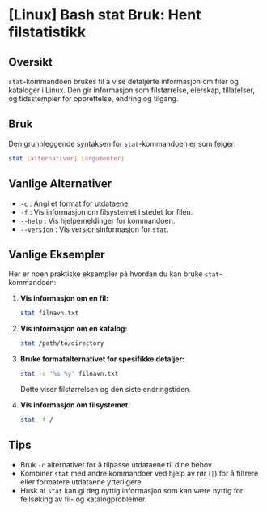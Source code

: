 # [Linux] Bash stat Bruk: Hent filstatistikk

## Oversikt
`stat`-kommandoen brukes til å vise detaljerte informasjon om filer og kataloger i Linux. Den gir informasjon som filstørrelse, eierskap, tillatelser, og tidsstempler for opprettelse, endring og tilgang.

## Bruk
Den grunnleggende syntaksen for `stat`-kommandoen er som følger:

```bash
stat [alternativer] [argumenter]
```

## Vanlige Alternativer
- `-c` : Angi et format for utdataene.
- `-f` : Vis informasjon om filsystemet i stedet for filen.
- `--help` : Vis hjelpemeldinger for kommandoen.
- `--version` : Vis versjonsinformasjon for `stat`.

## Vanlige Eksempler
Her er noen praktiske eksempler på hvordan du kan bruke `stat`-kommandoen:

1. **Vis informasjon om en fil:**
   ```bash
   stat filnavn.txt
   ```

2. **Vis informasjon om en katalog:**
   ```bash
   stat /path/to/directory
   ```

3. **Bruke formatalternativet for spesifikke detaljer:**
   ```bash
   stat -c '%s %y' filnavn.txt
   ```
   Dette viser filstørrelsen og den siste endringstiden.

4. **Vis informasjon om filsystemet:**
   ```bash
   stat -f /
   ```

## Tips
- Bruk `-c` alternativet for å tilpasse utdataene til dine behov.
- Kombiner `stat` med andre kommandoer ved hjelp av rør (`|`) for å filtrere eller formatere utdataene ytterligere.
- Husk at `stat` kan gi deg nyttig informasjon som kan være nyttig for feilsøking av fil- og katalogproblemer.